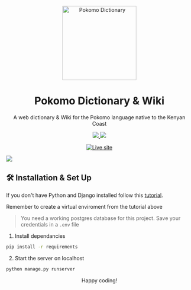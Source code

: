 <p align="center">
  <img alt="Pokomo Dictionary" src="https://user-images.githubusercontent.com/74467681/172964054-2c89c843-ac41-48c6-9e37-71ea992a52f4.svg" width="200" />
</p>
<h1 align="center">
  Pokomo Dictionary & Wiki
</h1>
<p align="center">
  A web dictionary & Wiki for the Pokomo language native to the Kenyan Coast
</p>
<p align="center">
  <a href="https://python.org/" target="_blank">
    <img src="https://img.shields.io/badge/Python-v3.9-green"/>
  </a>
  <a href="https://djangoproject.com/" target="_blank">
  <img src="https://img.shields.io/badge/Django-v4.0-2ea44f"/>
  </a>
</p>
<p align="center">
  <a href="https://www.pokomo.up.railway.app/" target="_blank">
    <img alt="Live site" src="https://img.shields.io/badge/Live-Deploy-informational">
  </a>
</p>
<img src="https://user-images.githubusercontent.com/74467681/172966362-95291340-77a4-42c1-b9f7-4bb07817f086.png" />

## 🛠 Installation & Set Up

If you don't have Python and Django installed follow this [tutorial](https://docs.djangoproject.com/en/4.0/intro/install/).

Remember to create a virtual enviroment from the tutorial above

> You need a working postgres database for this project. Save your credentials in a `.env` file

1. Install dependancies

```sh
pip install -r requirements
```

2. Start the server on localhost

```sh
python manage.py runserver
```

<p align="center">Happy coding!</p>
